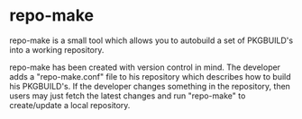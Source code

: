 repo-make
=========

repo-make is a small tool which allows you to autobuild a set of PKGBUILD's into a working repository.

repo-make has been created with version control in mind. The developer adds a "repo-make.conf" file to his repository which describes how to build his PKGBUILD's. If the developer changes something in the repository, then users may just fetch the latest changes and run "repo-make" to create/update a local repository.
